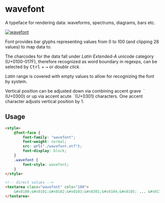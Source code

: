 # wavefont

A typeface for rendering data: waveforms, spectrums, diagrams, bars etc.

[![wavefont](https://raw.githubusercontent.com/audio-lab/wavefont/gh-pages/preview.png "wavefont")](http://audio-lab.github.io/wavefont/)

Font provides bar glyphs representing values from 0 to 100 (and clipping 28 values) to map data to.

The charcodes for the data fall under _Latin Extended-A_ unicode category (U+0100-017F), therefore recognized as word boundary in regexps, can be selected by <kbd>Ctrl</kbd> + <kbd>→</kbd> or _double click_.

_Latin_ range is covered with empty values to allow for recognizing the font by system.

Vertical position can be adjusted down via combining accent grave &nbsp;&#x0300; (U+0300) or up via accent acute &nbsp;&#x0301; (U+0301) characters. One accent character adjusts vertical position by 1.

<!-- Font also provides variables: _width_, _align_. -->

## Usage

```html
<style>
	@font-face {
		font-family: "wavefont";
		font-weight: normal;
		src: url("./wavefont.otf");
		font-display: block;
	}
	.wavefont {
		font-style: wavefont;
	}
</style>

<!-- direct values -->
<textarea class="wavefont" cols="100">
	&#x0100;&#x0101;&#x0102;&#x0103;&#x0301;&#x0104;&#x0105; ... &#x017f;
</textarea>
```

<!--
It also ships npm package.

[![npm install wavefont](https://nodei.co/npm/wavefont.png?mini=true)](https://npmjs.org/package/wavefont/)

Include amplitude to letter converter:

```js
import wf from 'wavefont';

let input = document.body.appendChild(document.createElement('input'));
input.style.fontFamily = 'wavefont';

input.value = [0, 1, 2, 3, ... 100].map(wf.encode).join('');
```
 -->

